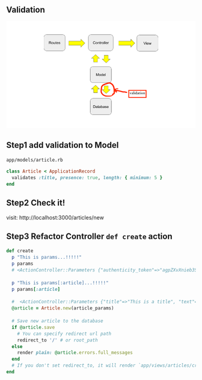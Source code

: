 ## Validation

![rails-flow-validation.png](../img/rails-guide-basics/rails-flow-validation.png)

## Step1 add validation to Model
`app/models/article.rb`
```ruby
class Article < ApplicationRecord
  validates :title, presence: true, length: { minimum: 5 }
end
```


## Step2 Check it!
visit: http://localhost:3000/articles/new

## Step3 Refactor Controller `def create` action
```ruby
def create
  p "This is params...!!!!!"
  p params
  # <ActionController::Parameters {"authenticity_token"=>"agpZXvXnieb3Sj+us7Xr2ZVqaTwu29OZULDPrlFj6pdhLWO8vraoFXfuCsLMMuHxYPvyBTfxqOF1l6CGXtY1dA==", "article"=>{"title"=>"tetete", "text"=>"jiojio"}, "commit"=>"Save Article", "controller"=>"articles", "action"=>"create"} permitted: false>
  
  p "This is params[:article]...!!!!!"
  p params[:article]

  #  <ActionController::Parameters {"title"=>"This is a title", "text"=>"hogehoge text"} permitted: false>
  @article = Article.new(article_params)
  
  # Save new article to the database
  if @article.save
    # You can specify redirect url path
    redirect_to '/' # or root_path
  else
    render plain: @article.errors.full_messages
  end
  # If you don't set redirect_to, it will render `app/views/articles/create.html.erb`
end
```
